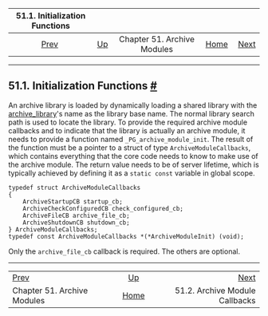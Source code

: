 <!--?xml version="1.0" encoding="UTF-8" standalone="no"?-->

|                51.1. Initialization Functions               |                                                          |                             |                                                       |                                                                         |
| :---------------------------------------------------------: | :------------------------------------------------------- | :-------------------------: | ----------------------------------------------------: | ----------------------------------------------------------------------: |
| [Prev](archive-modules.html "Chapter 51. Archive Modules")  | [Up](archive-modules.html "Chapter 51. Archive Modules") | Chapter 51. Archive Modules | [Home](index.html "PostgreSQL 17devel Documentation") |  [Next](archive-module-callbacks.html "51.2. Archive Module Callbacks") |

***

## 51.1. Initialization Functions [#](#ARCHIVE-MODULE-INIT)

An archive library is loaded by dynamically loading a shared library with the [archive\_library](runtime-config-wal.html#GUC-ARCHIVE-LIBRARY)'s name as the library base name. The normal library search path is used to locate the library. To provide the required archive module callbacks and to indicate that the library is actually an archive module, it needs to provide a function named `_PG_archive_module_init`. The result of the function must be a pointer to a struct of type `ArchiveModuleCallbacks`, which contains everything that the core code needs to know to make use of the archive module. The return value needs to be of server lifetime, which is typically achieved by defining it as a `static const` variable in global scope.

    typedef struct ArchiveModuleCallbacks
    {
        ArchiveStartupCB startup_cb;
        ArchiveCheckConfiguredCB check_configured_cb;
        ArchiveFileCB archive_file_cb;
        ArchiveShutdownCB shutdown_cb;
    } ArchiveModuleCallbacks;
    typedef const ArchiveModuleCallbacks *(*ArchiveModuleInit) (void);

Only the `archive_file_cb` callback is required. The others are optional.

***

|                                                             |                                                          |                                                                         |
| :---------------------------------------------------------- | :------------------------------------------------------: | ----------------------------------------------------------------------: |
| [Prev](archive-modules.html "Chapter 51. Archive Modules")  | [Up](archive-modules.html "Chapter 51. Archive Modules") |  [Next](archive-module-callbacks.html "51.2. Archive Module Callbacks") |
| Chapter 51. Archive Modules                                 |   [Home](index.html "PostgreSQL 17devel Documentation")  |                                          51.2. Archive Module Callbacks |

